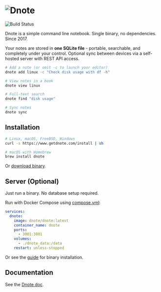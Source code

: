 ![Dnote](assets/logo.png)
=========================

![Build Status](https://github.com/dnote/dnote/actions/workflows/ci.yml/badge.svg)

Dnote is a simple command line notebook. Single binary, no dependencies. Since 2017.

Your notes are stored in **one SQLite file** - portable, searchable, and completely under your control. Optional sync between devices via a self-hosted server with REST API access.

```sh
# Add a note (or omit -c to launch your editor)
dnote add linux -c "Check disk usage with df -h"

# View notes in a book
dnote view linux

# Full-text search
dnote find "disk usage"

# Sync notes
dnote sync
```

## Installation

```bash
# Linux, macOS, FreeBSD, Windows
curl -s https://www.getdnote.com/install | sh

# macOS with Homebrew
brew install dnote
```

Or [download binary](https://github.com/dnote/dnote/releases).

## Server (Optional)

Just run a binary. No database setup required.

Run with Docker Compose using [compose.yml](./host/docker/compose.yml):

```yaml
services:
  dnote:
    image: dnote/dnote:latest
    container_name: dnote
    ports:
      - 3001:3001
    volumes:
      - ./dnote_data:/data
    restart: unless-stopped
```

Or see the [guide](https://www.getdnote.com/docs/server/manual) for binary installation.

## Documentation

See the [Dnote doc](https://www.getdnote.com/docs).
